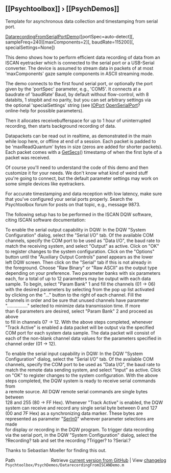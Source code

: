 ## [[Psychtoolbox]] &#8250; [[PsychDemos]]

Template for asynchronous data collection and timestamping from serial port.  
  
[DatarecordingFromSerialPortDemo](DatarecordingFromSerialPortDemo)([portSpec=auto-detect][, sampleFreq=240][maxComponents=2][, baudRate=115200][, specialSettings=None])  
  
This demo shows how to perform efficient data recording of data from an  
ISCAN eyetracker which is connected to the serial port or a USB-Serial  
converter. The device is assumed to stream data in packets of at most  
'maxComponents' gaze sample components in ASCII streaming mode.  
  
The demo connects to the first found serial port, or optionally the port  
given by the 'portSpec' parameter, e.g., 'COM5'. It connects at a  
baudrate of 'baudRate' Baud, by default without flow-control, with 8  
databits, 1 stopbit and no parity, but you can set arbitrary settings via  
the optional 'specialSettings' string (see [IOPort](IOPort) [OpenSerialPort](OpenSerialPort)?  
online-help for possible parameters).  
  
Then it allocates receivebufferspace for up to 1 hour of uninterrupted  
recording, then starts background recording of data.  
  
Datapackets can be read out in realtime, as demonstrated in the main  
while loop here, or offline at end of a session. Each packet is padded to  
be 'maxReadQuantum' bytes in size (zeros are added for shorter packets).  
Each packet comes with a [GetSecs](GetSecs)() timestamp of when the first byte of a  
packet was received.  
  
Of course you'll need to understand the code of this demo and then  
customize it for your needs. We don't know what kind of weird stuff  
you're going to connect, but the default parameter settings may work on  
some simple devices like eyetrackers.  
  
For accurate timestamping and data reception with low latency, make sure  
that you've configured your serial ports properly. Search the  
Psychtoolbox forum for posts on that topic, e.g., message 9873.  
  
The following setup has to be performed in the ISCAN DQW software,  
citing ISCAN software documentation:  
  
To enable the serial output capability in DQW: In the DQW "System  
Configuration" dialog, select the "Serial I/O" tab. Of the available COM  
channels, specify the COM port to be used as "Data I/O", the baud rate to  
match the receiving system, and select "Output" as active. Click on "OK"  
to register changes to the system configuration. Click on the "Options"  
button until the "Auxiliary Output Controls" panel appears as the lower  
left DQW screen. Then click on the "Serial" tab if this is not already in  
the foreground. Choose "Raw Binary" or "Raw ASCII" as the output type  
depending on your preference. Two parameter banks with six parameters  
each, for a total of up to 12 parameters may be output with each data  
sample. To begin, select "Param Bank" 1 and fill the channels (01 -\> 06)  
with the desired parameters by selecting from the pop up list activated  
by clicking on the "..." button to the right of each channel. Fill the  
channels in order and be sure that unused channels have parameter  
"................" selected to minimize data transmission time. If more  
than 6 parameters are desired, select "Param Bank" 2 and proceed as above  
to fill in channels 07 -\> 12. With the above steps completed, whenever  
"Track Active" is enabled a data packet will be output via the specified  
COM port for each system data sample. The data packet will consist of  
each of the non-blank channel data values for the parameters specified in  
channel order (01 -\> 12).  
  
To enable the serial input capability in DQW: In the DQW "System  
Configuration" dialog, select the "Serial I/O" tab. Of the available COM  
channels, specify the COM port to be used as "Data I/O", the baud rate to  
match the remote data sending system, and select "Input" as active. Click  
on "OK" to register changes to the system configuration. With the above  
steps completed, the DQW system is ready to receive serial commands from  
a remote source. All DQW remote serial commands are single bytes between  
128 and 255 (80 -\> FF Hex). Whenever "Track Active" is enabled, the DQW  
system can receive and record any single serial byte between 0 and 127  
(00 and 7F Hex) as a synchronizing data marker. These bytes are  
represented as parameter "[SerIn0](SerIn0)" wherever parameter selections are made  
for display or recording in the DQW program. To trigger data recording  
via the serial port, in the DQW "System Configuration" dialog, select the  
?Recording? tab and set the recording ?Trigger? to ?Serial.?   
  
Thanks to Sebastian Moeller for finding this out.  
  




<div class="code_header" style="text-align:right;">
  <span style="float:left;">Path&nbsp;&nbsp;</span> <span class="counter">Retrieve <a href=
  "https://raw.github.com/Psychtoolbox-3/Psychtoolbox-3/beta/Psychtoolbox/PsychDemos/DatarecordingFromISCANDemo.m">current version from GitHub</a> | View <a href=
  "https://github.com/Psychtoolbox-3/Psychtoolbox-3/commits/beta/Psychtoolbox/PsychDemos/DatarecordingFromISCANDemo.m">changelog</a></span>
</div>
<div class="code">
  <code>Psychtoolbox/PsychDemos/DatarecordingFromISCANDemo.m</code>
</div>

